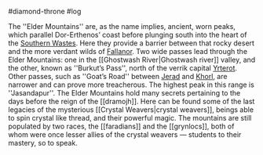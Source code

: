 #diamond-throne #log

The ''Elder Mountains'' are, as the name implies, ancient, worn peaks, which parallel Dor-Erthenos’ coast before plunging south into the heart of the [Southern Wastes](Southern%20Wastes.md). Here they provide a barrier between that rocky desert and the more verdant wilds of [Fallanor](Fallanor.md). Two wide passes lead through the Elder Mountains: one in the [[Ghostwash River|Ghostwash river]] valley, and the other, known as ''Burkut’s Pass'', north of the verrik capital [Yrterot](Yrterot.md). Other passes, such as ''Goat’s Road'' between [Jerad](Jerad.md) and [Khorl](Khorl.md), are narrower and can prove more treacherous. The highest peak in this range is ''Jasandapur''. The Elder Mountains hold many secrets pertaining to the days before the reign of the [[dramojh]]. Here can be found some of the last legacies of the mysterious [[Crystal Weavers|crystal weavers]], beings able to spin crystal like thread, and their powerful magic. The mountains are still populated by two races, the [[faradians]] and the [[grynlocs]], both of whom were once lesser allies of the crystal weavers — students to their mastery, so to speak.
